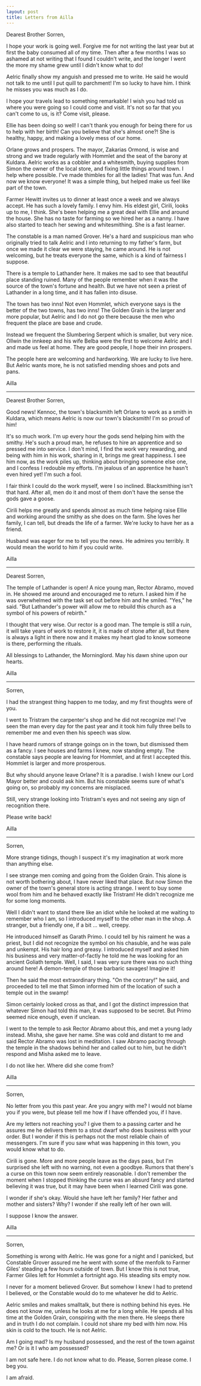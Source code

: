 ```yaml
---
layout: post
title: Letters from Ailla
---
```

Dearest Brother Sorren,

I hope your work is going well. Forgive me for not writing the last year but at first the baby consumed all of my time. Then after a few months I was so ashamed at not writing that I found I couldn't write, and the longer I went the more my shame grew until I didn't know what to do!

Aelric finally show my anguish and pressed me to write. He said he would not talk to me until I put quill to parchment! I'm so lucky to have him. I think he misses you was much as I do.

I hope your travels lead to something remarkable! I wish you had told us where you were going so I could come and visit. It's not so far that you can't come to us, is it? Come visit, please.

Ellie has been doing so well! I can't thank you enough for being there for us to help with her birth! Can you believe that she's almost one?! She is healthy, happy, and making a lovely mess of our home.

Orlane grows and prospers. The mayor, Zakarias Ormond, is wise and strong and we trade regularly with Hommlet and the seat of the barony at Kuldara. Aelric works as a cobbler and a whitesmith, buying supplies from Simon the owner of the local store, and fixing little things around town. I help where possible. I've made thimbles for all the ladies! That was fun. And now we know everyone! It was a simple thing, but helped make us feel like part of the town.

Farmer Hewitt invites us to dinner at least once a week and we always accept. He has such a lovely family. I envy him. His eldest girl, Cirili, looks up to me, I think. She's been helping me a great deal with Ellie and around the house. She has no taste for farming so we hired her as a nanny. I have also started to teach her sewing and whitesmithing. She is a fast learner.

The constable is a man named Grover. He's a hard and suspicious man who originally tried to talk Aelric and I into returning to my father's farm, but once we made it clear we were staying, he came around. He is not welcoming, but he treats everyone the same, which is a kind of fairness I suppose.

There is a temple to Lathander here. It makes me sad to see that beautiful place standing ruined. Many of the people remember when it was the source of the town's fortune and health. But we have not seen a priest of Lathander in a long time, and it has fallen into disuse.

The town has two inns! Not even Hommlet, which everyone says is the better of the two towns, has two inns! The Golden Grain is the larger and more popular, but Aelric and I do not go there because the men who frequent the place are base and crude.

Instead we frequent the Slumbering Serpent which is smaller, but very nice. Ollwin the innkeep and his wife Belba were the first to welcome Aelric and I and made us feel at home. They are good people, I hope their inn prospers.

The people here are welcoming and hardworking. We are lucky to live here. But Aelric wants more, he is not satisfied mending shoes and pots and pans.

Ailla

---

Dearest Brother Sorren,

Good news! Kennoc, the town's blacksmith left Orlane to work as a smith in Kuldara, which means Aelric is now our town's blacksmith! I'm so proud of him!

It's so much work. I'm up every hour the gods send helping him with the smithy. He's such a proud man, he refuses to hire an apprentice and so pressed me into service. I don't mind, I find the work very rewarding, and being with him in his work, sharing in it, brings me great happiness. I see him now, as the work piles up, thinking about bringing someone else one, and I confess I redouble my efforts. I'm jealous of an apprentice he hasn't even hired yet! I'm such a fool.

I fair think I could do the work myself, were I so inclined. Blacksmithing isn't that hard. After all, men do it and most of them don't have the sense the gods gave a goose.

Cirili helps me greatly and spends almost as much time helping raise Ellie and working around the smithy as she does on the farm. She loves her family, I can tell, but dreads the life of a farmer. We're lucky to have her as a friend.

Husband was eager for me to tell you the news. He admires you terribly. It would mean the world to him if you could write.

Ailla

---

Dearest Sorren,

The temple of Lathander is open! A nice young man, Rector Abramo, moved in. He showed me around and encouraged me to return. I asked him if he was overwhelmed with the task set out before him and he smiled. "Yes," he said. "But Lathander's power will allow me to rebuild this church as a symbol of his powers of rebirth."

I thought that very wise. Our rector is a good man. The temple is still a ruin, it will take years of work to restore it, it is made of stone after all, but there is always a light in there now and it makes my heart glad to know someone is there, performing the rituals.

All blessings to Lathander, the Morninglord. May his dawn shine upon our hearts.

Ailla

---

Sorren,

I had the strangest thing happen to me today, and my first thoughts were of you.

I went to Tristram the carpenter's shop and he did not recognize me! I've seen the man every day for the past year and it took him fully three bells to remember me and even then his speech was slow.

I have heard rumors of strange goings on in the town, but dismissed them as a fancy. I see houses and farms I knew, now standing empty. The constable says people are leaving for Hommlet, and at first I accepted this. Hommlet is larger and more prosperous.

But why should anyone leave Orlane? It is a paradise. I wish I knew our Lord Mayor better and could ask him. But his constable seems sure of what's going on, so probably my concerns are misplaced.

Still, very strange looking into Tristram's eyes and not seeing any sign of recognition there.

Please write back!

Ailla

---

Sorren,

More strange tidings, though I suspect it's my imagination at work more than anything else.

I see strange men coming and going from the Golden Grain. This alone is not worth bothering about, I have never liked that place. But now Simon the owner of the town's general store is acting strange. I went to buy some wool from him and he behaved exactly like Tristram! He didn't recognize me for some long moments.

Well I didn't want to stand there like an idiot while he looked at me waiting to remember who I am, so I introduced myself to the other man in the shop. A stranger, but a friendly one, if a bit ... well, creepy.

He introduced himself as Garath Primo. I could tell by his raiment he was a priest, but I did not recognize the symbol on his chasuble, and he was pale and unkempt. His hair long and greasy. I introduced myself and asked him his business and very matter-of-factly he told me he was looking for an ancient Goliath temple. Well, I said, I was very sure there was no such thing around here! A demon-temple of those barbaric savages! Imagine it!

Then he said the most extraordinary thing. "On the contrary!" he said, and proceeded to tell me that Simon informed him of the location of such a temple out in the swamp!

Simon certainly looked cross as that, and I got the distinct impression that whatever Simon had told this man, it was supposed to be secret.  But Primo seemed nice enough, even if unclean.

I went to the temple to ask Rector Abramo about this, and met a young lady instead. Misha, she gave her name. She was cold and distant to me and said Rector Abramo was lost in meditation. I saw Abramo pacing through the temple in the shadows behind her and called out to him, but he didn't respond and Misha asked me to leave.

I do not like her. Where did she come from?

Ailla

---

Sorren,

No letter from you this past year. Are you angry with me? I would not blame you if you were, but please tell me how if I have offended you, if I have.

Are my letters not reaching you? I give them to a passing carter and he assures me he delivers them to a stout dwarf who does business with your order. But I wonder if this is perhaps not the most reliable chain of messengers. I'm sure if you saw what was happening in this town, you would know what to do.

Cirili is gone. More and more people leave as the days pass, but I'm surprised she left with no warning, not even a goodbye. Rumors that there's a curse on this town now seem entirely reasonable. I don't remember the moment when I stopped thinking the curse was an absurd fancy and started believing it was true, but it may have been when I learned Cirili was gone.

I wonder if she's okay. Would she have left her family? Her father and mother and sisters? Why? I wonder if she really left of her own will.

I suppose I know the answer.

Ailla

---

Sorren,

Something is wrong with Aelric. He was gone for a night and I panicked, but Constable Grover assured me he went with some of the menfolk to Farmer Giles' steading a few hours outside of town. But I know this is not true, Farmer Giles left for Hommlet a fortnight ago. His steading sits empty now.

I never for a moment believed Grover. But somehow I knew I had to pretend I believed, or the Constable would do to me whatever he did to Aelric.

Aelric smiles and makes smalltalk, but there is nothing behind his eyes. He does not know me, unless he looks at me for a long while. He spends all his time at the Golden Grain, conspiring with the men there. He sleeps there and in truth I do not complain. I could not share my bed with him now. His skin is cold to the touch. He is not Aelric.

Am I going mad? Is my husband possessed, and the rest of the town against me? Or is it I who am possessed?

I am not safe here. I do not know what to do. Please, Sorren please come. I beg you.

I am afraid.
